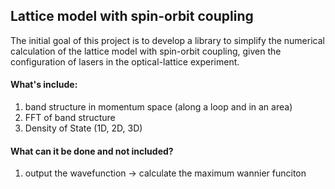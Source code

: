 ## Lattice model with spin-orbit coupling
The initial goal of this project is to develop a library to simplify the numerical calculation of the lattice model with spin-orbit coupling, given the configuration of lasers in the optical-lattice experiment.

#### What's include:
1. band structure in momentum space (along a loop and in an area)
2. FFT of band structure
3. Density of State (1D, 2D, 3D)

#### What can it be done and not included?
1. output the wavefunction -> calculate the maximum wannier funciton




